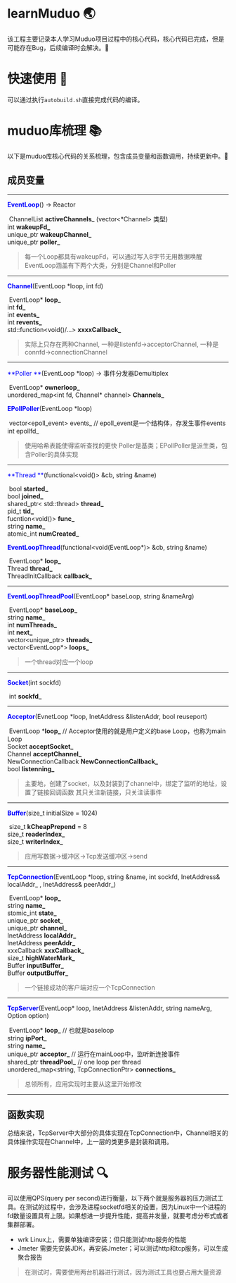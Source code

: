 # learnMuduo 🌏
该工程主要记录本人学习Muduo项目过程中的核心代码，核心代码已完成，但是可能存在Bug，后续编译时会解决。🐖

# 快速使用 🔧
可以通过执行`autobuild.sh`直接完成代码的编译。


# muduo库梳理 📚
以下是muduo库核心代码的关系梳理，包含成员变量和函数调用，持续更新中。🚀
## 成员变量
***

<font color=blue>**EventLoop**</font>() → Reactor

​	ChannelList **activeChannels**_ (vector<*Channel> 类型)     
​	int **wakeupFd_**     
​	unique_ptr<Channel> **wakeupChannel_**     
​	unique_ptr<Poller> **poller_**     

> 每一个Loop都具有wakeupFd，可以通过写入8字节无用数据唤醒
> EventLoop涵盖有下两个大类，分别是Channel和Poller

***

<font color=blue>**Channel**</font>(EventLoop *loop, int fd)

​	EventLoop* **loop_**     
​	int **fd_**     
​	int **events_**     
​	int **revents_**     
​	std::function<void()/...> **xxxxCallback_**     

> 实际上只存在两种Channel, 一种是listenfd→acceptorChannel, 一种是connfd→connectionChannel

***

<font color=blue>**Poller **</font>(EventLoop *loop)  →  事件分发器Demultiplex

​	EventLoop* **ownerloop_**     
​	unordered_map<int fd, Channel* channel> **Channels_**     

<font color=blue>**EPollPoller**</font>(EventLoop *loop) 

​	vector<epoll_event>  events_	// epoll_event是一个结构体，存发生事件events     
​	int epollfd_     

> 使用哈希表能使得监听查找的更快
> Poller是基类；EPollPoller是派生类，包含Poller的具体实现

***

<font color=blue>**Thread **</font>(functional<void()> &cb, string &name) 

​	bool **started_**     
​	bool **joined_**     
​	shared_ptr< std::thread> **thread_**     
​	pid_t **tid_**     
​	fucntion<void()> **func_**     
​	string **name_**     
​	atomic_int **numCreated_**     

<font color=blue>**EventLoopThread**</font>(functional<void(EventLoop*)> &cb, string &name)

​	EventLoop* **loop_**     
​	Thread **thread_**     
​	ThreadInitCallback **callback_**     

***

<font color=blue>**EventLoopThreadPool**</font>(EventLoop* baseLoop,   string &nameArg)

​	EventLoop* **baseLoop_**     
​	string **name_**     
​	int **numThreads_**     
​	int **next_**     
​	vector<unique_ptr<EventLoopThread>> **threads_**     
​	vector<EventLoop*> **loops_**     

> 一个thread对应一个loop

***

<font color=blue>**Socket**</font>(int sockfd)

​	int **sockfd_**     

***

<font color=blue>**Acceptor**</font>(EvnetLoop *loop,    InetAddress &listenAddr,    bool reuseport)

​	EventLoop ***loop_**  // Acceptor使用的就是用户定义的base Loop，也称为main Loop     
​	Socket **acceptSocket_**     
​	Channel **acceptChannel_**     
​	NewConnectionCallback **NewConnectionCallback_**     
​	bool **listenning_**     

> 主要地，创建了socket，以及封装到了channel中，绑定了监听的地址，设置了链接回调函数
> 其只关注新链接，只关注读事件

***

<font color=blue>**Buffer**</font>(size_t initialSize = 1024)

​	size_t **kCheapPrepend** = 8     
​	size_t **readerIndex_**     
​	size_t **writerIndex_**     

> 应用写数据→缓冲区→Tcp发送缓冲区→send

***

<font color=blue>**TcpConnection**</font>(EventLoop *loop,      string &name,     int sockfd, 
				InetAddress& localAddr_ ,   InetAddress& peerAddr_)

​	EventLoop* **loop_**     
​	string **name_**     
​	stomic_int **state_**     
​	unique_ptr<Socket> **socket_**     
​	unique_ptr<Channel> **channel_**     
​	InetAddress **localAddr_**     
​	InetAddress **peerAddr_**     
​	xxxCallback **xxxCallback_**     
​	size_t **highWaterMark_**     
​	Buffer **inputBuffer_**     
​	Buffer **outputBuffer_**     

> 一个链接成功的客户端对应一个TcpConnection

***

<font color=blue>**TcpServer**</font>(EventLoop* loop,   InetAddress &listenAddr,   string nameArg,   Option option)

​	EventLoop* **loop_**  // 也就是baseloop     
​	string **ipPort_**     
​	string **name_**     
​	unique_ptr<Acceptor> **acceptor_**   // 运行在mainLoop中，监听新连接事件     
​	shared_ptr<EventLoopThreadPool> **threadPool_**  // one loop per thread     
​	unordered_map<string, TcpConnectionPtr> **connections_**     

> 总领所有，应用实现时主要从这里开始修改

***

## 函数实现
总结来说，TcpServer中大部分的具体实现在TcpConnection中，Channel相关的具体操作实现在Channel中，上一层的类更多是封装和调用。


# 服务器性能测试 🔍
可以使用QPS(query per second)进行衡量，以下两个就是服务器的压力测试工具。在测试的过程中，会涉及进程socketfd相关的设置，因为Linux中一个进程的fd数量设置具有上限。如果想进一步提升性能，提高并发量，就要考虑分布式或者集群部署。

- wrk		Linux上，需要单独编译安装；但只能测试http服务的性能
- Jmeter           需要先安装JDK，再安装Jmeter；可以测试http和tcp服务，可以生成聚合报告

> 在测试时，需要使用两台机器进行测试，因为测试工具也要占用大量资源
